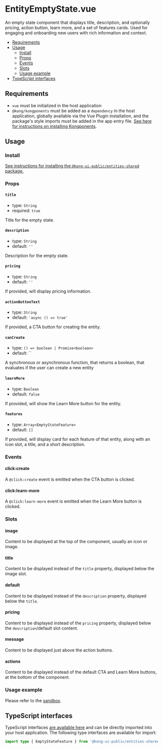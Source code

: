 # EntityEmptyState.vue

An empty state component that displays title, description, and optionally pricing, action button, learn more, and a set of features cards. Used for engaging and onboarding new users with rich information and context.

- [Requirements](#requirements)
- [Usage](#usage)
  - [Install](#install)
  - [Props](#props)
  - [Events](#events)
  - [Slots](#slots)
  - [Usage example](#usage-example)
- [TypeScript interfaces](#typescript-interfaces)

## Requirements

- `vue` must be initialized in the host application
- `@kong/kongponents` must be added as a `dependency` in the host application, globally available via the Vue Plugin installation, and the package's style imports must be added in the app entry file. [See here for instructions on installing Kongponents](https://kongponents.konghq.com/#globally-install-all-kongponents).

## Usage

### Install

[See instructions for installing the `@kong-ui-public/entities-shared` package.](../README.md#install)

### Props

#### `title`

- type: `String`
- required: `true`

Title for the empty state.

#### `description`

- type: `String`
- default: `''`

Description for the empty state.

#### `pricing`

- type: `String`
- default: `''`

If provided, will display pricing information.

#### `actionButtonText`

- type: `String`
- default: `'async () => true'`

If provided, a CTA button for creating the entity.

#### `canCreate`

- type: `() => boolean | Promise<boolean>`
- default: ``

A synchronous or asynchronous function, that returns a boolean, that evaluates if the user can create a new entity

#### `learnMore`

- type: `Boolean`
- default: `false`

If provided, will show the Learn More button for the entity.

#### `features`

- type: `Array<EmptyStateFeature>`
- default: `[]`

If provided, will display card for each feature of that entity, along with an icon slot, a title, and a short description.

### Events

#### click:create

A `@click:create` event is emitted when the CTA button is clicked.

#### click:learn-more

A `@click:learn-more` event is emitted when the Learn More button is clicked.

### Slots

#### image

Content to be displayed at the top of the component, usually an icon or image.

#### title

Content to be displayed instead of the `title` property, displayed below the image slot.

#### default

Content to be displayed instead of the `description` property, displayed below the `title`.

#### pricing

Content to be displayed instead of the `pricing` property, displayed below the `description`/default slot content.

#### message

Content to be displayed just above the action buttons.

#### actions

Content to be displayed instead of the default CTA and Learn More buttons, at the bottom of the component.

### Usage example

Please refer to the [sandbox](../src/components/entity-empty-state/EntityEmptyState.vue).

## TypeScript interfaces

TypeScript interfaces [are available here](https://github.com/Kong/public-ui-components/blob/main/packages/entities/entities-shared/src/types/entity-empty-state.ts) and can be directly imported into your host application. The following type interfaces are available for import:

```ts
import type { EmptyStateFeature } from '@kong-ui-public/entities-shared'
```
